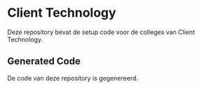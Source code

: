 # Client Technology
Deze repository bevat de setup code voor de colleges van Client Technology.

## Generated Code
De code van deze repository is gegenereerd.

